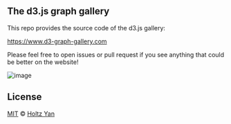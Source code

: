 
The d3.js graph gallery
-----

This repo provides the source code of the d3.js gallery:

https://www.d3-graph-gallery.com

Please feel free to open issues or pull request if you see anything that could be better on the website!

![image](https://user-images.githubusercontent.com/10254401/157419049-d97c5338-2ee2-4ab9-b3a4-5182790f2123.png)

## License

[MIT](LICENSE.md) © [Holtz Yan](https://github.com/holtzy)


